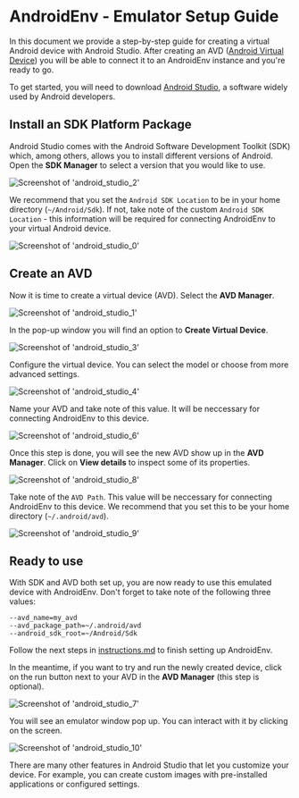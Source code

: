 # AndroidEnv - Emulator Setup Guide

In this document we provide a step-by-step guide for creating a virtual Android
device with Android Studio. After creating an AVD
([Android Virtual Device](https://developer.android.com/studio/run/managing-avds))
you will be able to connect it to an AndroidEnv instance and you're ready to go.

To get started, you will need to download
[Android Studio](https://developer.android.com/android-studio/download), a
software widely used by Android developers.

## Install an SDK Platform Package

Android Studio comes with the Android Software Development Toolkit (SDK) which,
among others, allows you to install different versions of Android. Open the
**SDK Manager** to select a version that you would like to use.

![Screenshot of 'android_studio_2'](images/android_studio/android_studio_2.png)

We recommend that you set the `Android SDK Location` to be in your home
directory (`~/Android/Sdk`). If not, take note of the custom `Android SDK
Location` - this information will be required for connecting AndroidEnv to your
virtual Android device.

![Screenshot of 'android_studio_0'](images/android_studio/android_studio_0.png)

## Create an AVD

Now it is time to create a virtual device (AVD). Select the **AVD Manager**.

![Screenshot of 'android_studio_1'](images/android_studio/android_studio_1.png)

In the pop-up window you will find an option to **Create Virtual Device**.

![Screenshot of 'android_studio_3'](images/android_studio/android_studio_3.png)

Configure the virtual device. You can select the model or choose from more
advanced settings.

![Screenshot of 'android_studio_4'](images/android_studio/android_studio_4.png)

Name your AVD and take note of this value. It will be neccessary for connecting
AndroidEnv to this device.

![Screenshot of 'android_studio_6'](images/android_studio/android_studio_6.png)

Once this step is done, you will see the new AVD show up in the **AVD Manager**.
Click on **View details** to inspect some of its properties.

![Screenshot of 'android_studio_8'](images/android_studio/android_studio_8.png)

Take note of the `AVD Path`. This value will be neccessary for connecting
AndroidEnv to this device. We recommend that you set this to be your home
directory (`~/.android/avd`).

![Screenshot of 'android_studio_9'](images/android_studio/android_studio_9.png)

## Ready to use

With SDK and AVD both set up, you are now ready to use this emulated device with
AndroidEnv. Don't forget to take note of the following three values:

```
--avd_name=my_avd
--avd_package_path=~/.android/avd
--android_sdk_root=~/Android/Sdk
```

Follow the next steps in [instructions.md](instructions.md#the-task) to finish
setting up AndroidEnv.

In the meantime, if you want to try and run the newly created device, click on
the run button next to your AVD in the **AVD Manager** (this step is optional).

![Screenshot of 'android_studio_7'](images/android_studio/android_studio_7.png)

You will see an emulator window pop up. You can interact with it by clicking on
the screen.

![Screenshot of 'android_studio_10'](images/android_studio/android_studio_10.png)

There are many other features in Android Studio that let you customize your
device. For example, you can create custom images with pre-installed
applications or configured settings.
